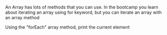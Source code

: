 An Array has lots of methods that you can use. In the bootcamp you learn about
iterating an array using for keyword, but you can iterate an array with an array method


Using the "forEach" array method, print the current element